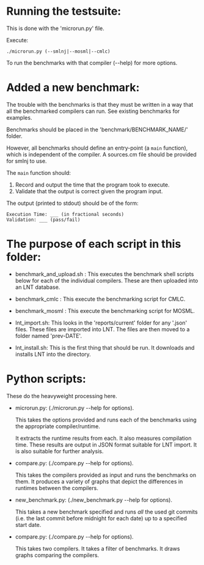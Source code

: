 # Running the testsuite:

This is done with the 'microrun.py' file.

Execute:

	./microrun.py (--smlnj|--mosml|--cmlc)

To run the benchmarks with that compiler (--help) for more options.


# Added a new benchmark:

The trouble with the benchmarks is that they must be written
in a way that all the benchmarked compilers can run. See
existing benchmarks for examples.

Benchmarks should be placed in the 'benchmark/BENCHMARK_NAME/' folder.

However, all benchmarks should define an entry-point (a `main` function),
which is independent of the compiler. A sources.cm file should be 
provided for smlnj to use.

The `main` function should:

1. Record and output the time that the program took to execute.
2. Validate that the output is correct given the program input.

The output (printed to stdout) should be of the form:

	Execution Time: ___ (in fractional seconds)
	Validation: ___ (pass/fail)

# The purpose of each script in this folder:
	
 - benchmark_and_upload.sh <Machine Name>: This executes the
benchmark shell scripts below for each of the individual compilers.
These are then uploaded into an LNT database.

 - benchmark_cmlc <Machine Name>: This execute the benchmarking script for
	CMLC.

 - benchmark_mosml <Machine Name>: This execute the benchmarking script for
	MOSML.

 - lnt_import.sh: This looks in the 'reports/current' folder for any '.json'
	files. These files are imported into LNT. The files are then moved
	to a folder named 'prev-DATE'.

 - lnt_install.sh: This is the first thing that should be run. It downloads
	and installs LNT into the directory.


# Python scripts:
These do the heavyweight processing here.

- microrun.py:
 (./microrun.py --help for options).

	This takes the options provided and runs each of the benchmarks
	using the appropriate compiler/runtime.

	It extracts the runtime results from each. It also measures
	compilation time. These results are output in JSON format
	suitable for LNT import. It is also suitable for further analysis.

	
- compare.py:
	(./compare.py --help for options).

	This takes the compilers provided as input and runs the benchmarks
	on them. It produces a variety of graphs that depict the differences
	in runtimes between the compilers.

 - new_benchmark.py:
	(./new_benchmark.py --help for options).

	This takes a new benchmark specified and runs *all* the
	used git commits (i.e. the last commit before midnight
	for each date) up to a specified start date.

- compare.py:
	(./compare.py --help for options).

	This takes two compilers. It takes a filter of benchmarks.
	It draws graphs comparing the compilers.
